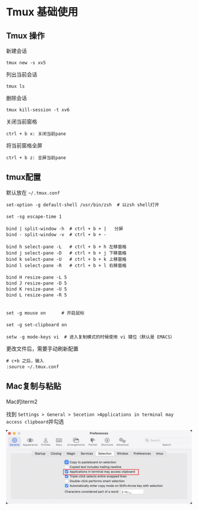 # Tmux 基础使用


## Tmux 操作


新建会话

```
tmux new -s xv5
```

列出当前会话

```
tmux ls
```

删除会话

```
tmux kill-session -t xv6
```

关闭当前窗格

```
ctrl + b x: 关闭当前pane
```

将当前窗格全屏
```
ctrl + b z: 全屏当前pane
```

## tmux配置

默认放在 `~/.tmux.conf`

```
set-option -g default-shell /usr/bin/zsh  # 以zsh shell打开

set -sg escape-time 1

bind | split-window -h  # ctrl + b + |   分屏
bind - split-window -v  # ctrl + b + - 

bind h select-pane -L   # ctrl + b + h 左移窗格
bind j select-pane -D   # ctrl + b + j 下移窗格
bind k select-pane -U   # ctrl + b + k 上移窗格
bind l select-pane -R   # ctrl + b + l 右移窗格

bind H resize-pane -L 5  
bind J resize-pane -D 5
bind K resize-pane -U 5
bind L resize-pane -R 5


set -g mouse on      # 开启鼠标

set -g set-clipboard on

setw -g mode-keys vi  # 进入复制模式的时候使用 vi 键位（默认是 EMACS）
```

更改文件后，需要手动刷新配置

```
# c+b 之后，输入
:source ~/.tmux.conf
```


## Mac复制与粘贴

Mac的iterm2

找到 `Settings > General > Secetion >Applications in terminal may access clipboard`并勾选

![tmux复制与粘贴](./tmux_copy_paste.png)